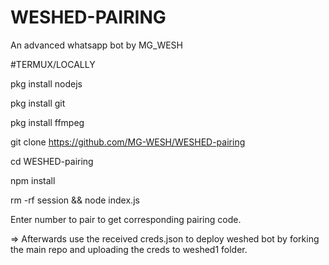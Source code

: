 # WESHED-PAIRING
An advanced whatsapp bot by MG_WESH

#TERMUX/LOCALLY

pkg install nodejs

pkg install git

pkg install ffmpeg

git clone https://github.com/MG-WESH/WESHED-pairing

cd WESHED-pairing

npm install

rm -rf session && node index.js

Enter number to pair to get corresponding pairing code.

=> Afterwards use the received creds.json to deploy weshed bot by forking the main repo and uploading the creds to weshed1 folder.
